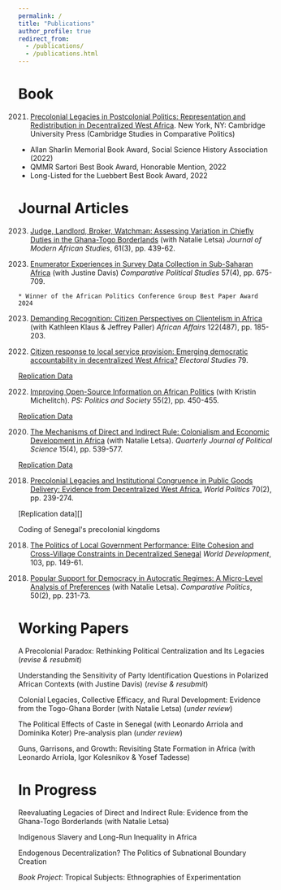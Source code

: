 ```yaml
---
permalink: /
title: "Publications"
author_profile: true
redirect_from: 
  - /publications/
  - /publications.html
---
```


# Book #

2021. [Precolonial Legacies in Postcolonial Politics: Representation and Redistribution in Decentralized West Africa][]. New York, NY: Cambridge University Press (Cambridge Studies in Comparative Politics)

[Precolonial Legacies in Postcolonial Politics: Representation and Redistribution in Decentralized West Africa]: https://www.cambridge.org/core/books/precolonial-legacies-in-postcolonial-politics/AC53415517557472924C75C1BE2915D0

   * Allan Sharlin Memorial Book Award, Social Science History Association (2022)
   * QMMR Sartori Best Book Award, Honorable Mention, 2022
   * Long-Listed for the Luebbert Best Book Award, 2022
    
# Journal Articles #

2023. [Judge, Landlord, Broker, Watchman: Assessing Variation in Chiefly Duties in the Ghana-Togo Borderlands][] (with Natalie Letsa) _Journal of Modern African Studies_, 61(3), pp. 439-62.

[Judge, Landlord, Broker, Watchman: Assessing Variation in Chiefly Duties in the Ghana-Togo Borderlands]: https://doi.org/10.1017/S0022278X23000150

2023. [Enumerator Experiences in Survey Data Collection in Sub-Saharan Africa][] (with Justine Davis) _Comparative Political Studies_ 57(4), pp. 675-709. 

    * Winner of the African Politics Conference Group Best Paper Award 2024

[Enumerator Experiences in Survey Data Collection in Sub-Saharan Africa]: https://journals.sagepub.com/doi/10.1177/00104140231178735

2023. [Demanding Recognition: Citizen Perspectives on Clientelism in Africa][] (with Kathleen Klaus & Jeffrey Paller) _African Affairs_ 122(487), pp. 185-203.

[Demanding Recognition: Citizen Perspectives on Clientelism in Africa]: https://academic.oup.com/afraf/article/122/487/185/7169105

2022. [Citizen response to local service provision: Emerging democratic accountability in decentralized West Africa?][] _Electoral Studies_ 79.

[Replication Data][]

[Replication Data]: https://marthawilfahrt.weebly.com/uploads/2/9/9/3/29939255/wilfahrt_electoral_studies_2022_replication_data.zip

[Citizen response to local service provision: Emerging democratic accountability in decentralized West Africa?]: https://authors.elsevier.com/a/1fXDnxRaZcPN3

2022. [Improving Open-Source Information on African Politics][] (with Kristin Michelitch). _PS: Politics and Society_ 55(2), pp. 450-455.

[Replication Data][]

[Replication Data]: [https://marthawilfahrt.weebly.com/uploads/2/9/9/3/29939255/wilfahrt_electoral_studies_2022_replication_data.zip](https://doi.org/10.7910/DVN/IJUVUG)

[Improving Open-Source Information on African Politics]: https://www.cambridge.org/core/journals/ps-political-science-and-politics/article/improving-opensource-information-on-african-politics-one-student-at-a-time/14D088517832EA5DFE2D33E4A36AE4B9

2020. [The Mechanisms of Direct and Indirect Rule: Colonialism and Economic Development in Africa][] (with Natalie Letsa). _Quarterly Journal of Political Science_ 15(4), pp. 539-577.

[Replication Data][]

[Replication Data]: https://www.nowpublishers.com/article/details/supplementary-info/100.00019086_supp.zip

[The Mechanisms of Direct and Indirect Rule: Colonialism and Economic Development in Africa]: https://www.nowpublishers.com/article/Details/QJPS-19086

2018. [Precolonial Legacies and Institutional Congruence in Public Goods Delivery: Evidence from Decentralized West Africa.][] _World Politics_ 70(2), pp. 239-274.

[​Replication data][]   

[Replication Data]: https://dataverse.harvard.edu/dataset.xhtml?persistentId=doi:10.7910/DVN/O9PUSY

​Coding of Senegal's precolonial kingdoms

[Precolonial Legacies and Institutional Congruence in Public Goods Delivery: Evidence from Decentralized West Africa.]: https://www.cambridge.org/core/journals/world-politics/article/precolonial-legacies-and-institutional-congruence-in-public-goods-delivery/5BA3EFBDEB0981B965801B9C1DA31D64

2018. [The Politics of Local Government Performance: Elite Cohesion and Cross-Village Constraints in Decentralized Senegal][] _World Development_, 103, pp. 149-61.

[The Politics of Local Government Performance: Elite Cohesion and Cross-Village Constraints in Decentralized Senegal]: https://www.sciencedirect.com/science/article/pii/S0305750X17303029

2018. [Popular Support for Democracy in Autocratic Regimes: A Micro-Level Analysis of Preferences][] (with Natalie Letsa). _Comparative Politics_, 50(2), pp. 231-73.

[Popular Support for Democracy in Autocratic Regimes: A Micro-Level Analysis of Preferences]: http://www.ingentaconnect.com/contentone/cuny/cp/2018/00000050/00000002/art00006

# Working Papers #
A Precolonial Paradox: Rethinking Political Centralization and Its Legacies (_revise & resubmit_)

Understanding the Sensitivity of Party Identification Questions in Polarized African Contexts (with Justine Davis) (_revise & resubmit_)

Colonial Legacies, Collective Efficacy, and Rural Development: Evidence from the Togo-Ghana Border (with Natalie Letsa) (_under review_)

The Political Effects of Caste in Senegal (with Leonardo Arriola and Dominika Koter) Pre-analysis plan (_under review_)

Guns, Garrisons, and Growth: Revisiting State Formation in Africa (with Leonardo Arriola, Igor Kolesnikov & Yosef Tadesse)

# In Progress #
Reevaluating Legacies of Direct and Indirect Rule: Evidence from the Ghana-Togo Borderlands (with Natalie Letsa)

Indigenous Slavery and Long-Run Inequality in Africa

Endogenous Decentralization? The Politics of Subnational Boundary Creation

_Book Project_: Tropical Subjects: Ethnographies of Experimentation
